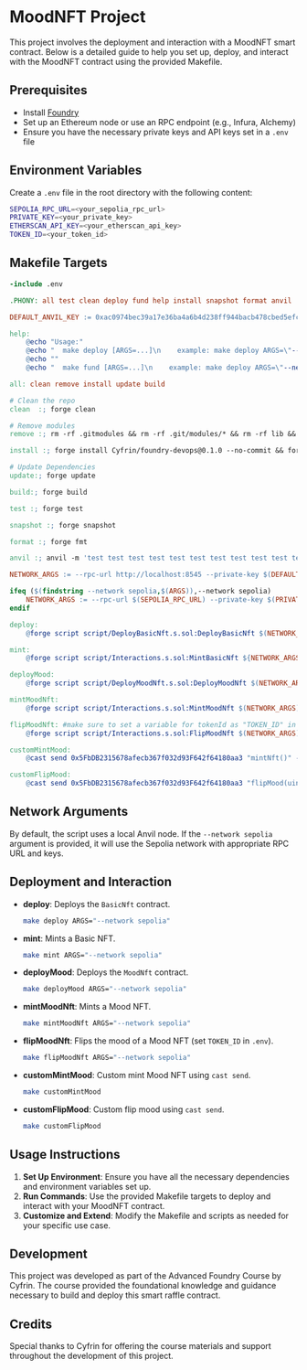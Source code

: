 
# MoodNFT Project

This project involves the deployment and interaction with a MoodNFT smart contract. Below is a detailed guide to help you set up, deploy, and interact with the MoodNFT contract using the provided Makefile.

## Prerequisites

- Install [Foundry](https://book.getfoundry.sh/getting-started/installation.html)
- Set up an Ethereum node or use an RPC endpoint (e.g., Infura, Alchemy)
- Ensure you have the necessary private keys and API keys set in a `.env` file

## Environment Variables

Create a `.env` file in the root directory with the following content:

```sh
SEPOLIA_RPC_URL=<your_sepolia_rpc_url>
PRIVATE_KEY=<your_private_key>
ETHERSCAN_API_KEY=<your_etherscan_api_key>
TOKEN_ID=<your_token_id>
```

## Makefile Targets

```makefile
-include .env

.PHONY: all test clean deploy fund help install snapshot format anvil 

DEFAULT_ANVIL_KEY := 0xac0974bec39a17e36ba4a6b4d238ff944bacb478cbed5efcae784d7bf4f2ff80

help:
	@echo "Usage:"
	@echo "  make deploy [ARGS=...]\n    example: make deploy ARGS=\"--network sepolia\""
	@echo ""
	@echo "  make fund [ARGS=...]\n    example: make deploy ARGS=\"--network sepolia\""

all: clean remove install update build

# Clean the repo
clean  :; forge clean

# Remove modules
remove :; rm -rf .gitmodules && rm -rf .git/modules/* && rm -rf lib && touch .gitmodules && git add . && git commit -m "modules"

install :; forge install Cyfrin/foundry-devops@0.1.0 --no-commit && forge install foundry-rs/forge-std@v1.5.3 --no-commit && forge install openzeppelin/openzeppelin-contracts@v4.8.3 --no-commit

# Update Dependencies
update:; forge update

build:; forge build

test :; forge test 

snapshot :; forge snapshot

format :; forge fmt

anvil :; anvil -m 'test test test test test test test test test test test junk' --steps-tracing --block-time 1

NETWORK_ARGS := --rpc-url http://localhost:8545 --private-key $(DEFAULT_ANVIL_KEY) --broadcast

ifeq ($(findstring --network sepolia,$(ARGS)),--network sepolia)
	NETWORK_ARGS := --rpc-url $(SEPOLIA_RPC_URL) --private-key $(PRIVATE_KEY) --broadcast --verify --etherscan-api-key $(ETHERSCAN_API_KEY) -vvvv
endif

deploy:
	@forge script script/DeployBasicNft.s.sol:DeployBasicNft $(NETWORK_ARGS)

mint:
	@forge script script/Interactions.s.sol:MintBasicNft ${NETWORK_ARGS}

deployMood:
	@forge script script/DeployMoodNft.s.sol:DeployMoodNft $(NETWORK_ARGS)

mintMoodNft: 
	@forge script script/Interactions.s.sol:MintMoodNft $(NETWORK_ARGS)

flipMoodNft: #make sure to set a variable for tokenId as "TOKEN_ID" in env files. 
	@forge script script/Interactions.s.sol:FlipMoodNft $(NETWORK_ARGS)

customMintMood:
	@cast send 0x5FbDB2315678afecb367f032d93F642f64180aa3 "mintNft()" --private-key ac0974bec39a17e36ba4a6b4d238ff944bacb478cbed5efcae784d7bf4f2ff80 --rpc-url http://localhost:8545

customFlipMood:
	@cast send 0x5FbDB2315678afecb367f032d93F642f64180aa3 "flipMood(uint256)" 0 --private-key ac0974bec39a17e36ba4a6b4d238ff944bacb478cbed5efcae784d7bf4f2ff80 --rpc-url http://localhost:8545
```

## Network Arguments

By default, the script uses a local Anvil node. If the `--network sepolia` argument is provided, it will use the Sepolia network with appropriate RPC URL and keys.

## Deployment and Interaction

- **deploy**: Deploys the `BasicNft` contract.
  ```sh
  make deploy ARGS="--network sepolia"
  ```
- **mint**: Mints a Basic NFT.
  ```sh
  make mint ARGS="--network sepolia"
  ```
- **deployMood**: Deploys the `MoodNft` contract.
  ```sh
  make deployMood ARGS="--network sepolia"
  ```
- **mintMoodNft**: Mints a Mood NFT.
  ```sh
  make mintMoodNft ARGS="--network sepolia"
  ```
- **flipMoodNft**: Flips the mood of a Mood NFT (set `TOKEN_ID` in `.env`).
  ```sh
  make flipMoodNft ARGS="--network sepolia"
  ```
- **customMintMood**: Custom mint Mood NFT using `cast send`.
  ```sh
  make customMintMood
  ```
- **customFlipMood**: Custom flip mood using `cast send`.
  ```sh
  make customFlipMood
  ```

## Usage Instructions

1. **Set Up Environment**: Ensure you have all the necessary dependencies and environment variables set up.
2. **Run Commands**: Use the provided Makefile targets to deploy and interact with your MoodNFT contract.
3. **Customize and Extend**: Modify the Makefile and scripts as needed for your specific use case.


## Development

This project was developed as part of the Advanced Foundry Course by Cyfrin. The course provided the foundational knowledge and guidance necessary to build and deploy this smart raffle contract.

## Credits

Special thanks to Cyfrin for offering the course materials and support throughout the development of this project.
